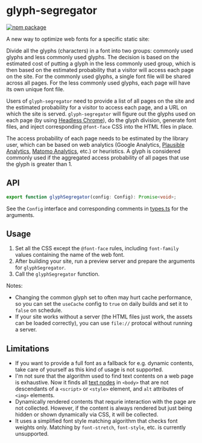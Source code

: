 # glyph-segregator

[![npm package](https://shields.ouuan.moe/npm/v/glyph-segregator)](https://www.npmjs.com/package/glyph-segregator)

A new way to optimize web fonts for a specific static site:

Divide all the glyphs (characters) in a font into two groups: commonly used glyphs and less commonly used glyphs. The decision is based on the estimated cost of putting a glyph in the less commonly used group, which is then based on the estimated probability that a visitor will access each page on the site. For the commonly used glyphs, a single font file will be shared across all pages. For the less commonly used glyphs, each page will have its own unique font file.

Users of `glyph-segregator` need to provide a list of all pages on the site and the estimated probability for a visitor to access each page, and a URL on which the site is served. `glyph-segregator` will figure out the glyphs used on each page (by using [Headless Chrome](https://github.com/puppeteer/puppeteer)), do the glyph division, generate font files, and inject corresponding `@font-face` CSS into the HTML files in place.

The access probability of each page needs to be estimated by the library user, which can be based on web analytics (Google Analytics, [Plausible Analytics](https://plausible.io/), [Matomo Analytics](https://matomo.org/), etc.) or heuristics. A glyph is considered commonly used if the aggregated access probability of all pages that use the glyph is greater than 1.

## API

```typescript
export function glyphSegregator(config: Config): Promise<void>;
```

See the `Config` interface and corresponding comments in [types.ts](src/types.ts) for the arguments.

## Usage

1.  Set all the CSS except the `@font-face` rules, including `font-family` values containing the name of the web font.
2.  After building your site, run a preview server and prepare the arguments for `glyphSegregator`.
3.  Call the `glyphSegregator` function.

Notes:

-   Changing the common glyph set to often may hurt cache performance, so you can set the `useCache` config to `true` on daily builds and set it to `false` on schedule.
-   If your site works without a server (the HTML files just work, the assets can be loaded correctly), you can use `file://` protocal without running a server.

## Limitations

-   If you want to provide a full font as a fallback for e.g. dynamic contents, take care of yourself as this kind of usage is not supported.
-   I'm not sure that the algorithm used to find text contents on a web page is exhaustive. Now it finds all [text nodes](https://developer.mozilla.org/docs/Web/API/Text) in `<body>` that are not descendants of a `<script>` or `<style>` element, and `alt` attributes of `<img>` elements.
-   Dynamically rendered contents that requrie interaction with the page are not collected. However, if the content is always rendered but just being hidden or shown dynamically via CSS, it will be collected.
-   It uses a simplified font style matching algorithm that checks font weights only. Matching by `font-stretch`, `font-style`, etc. is currently unsupported.
